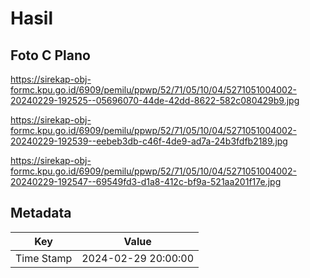 # Hasil

## Foto C Plano

https://sirekap-obj-formc.kpu.go.id/6909/pemilu/ppwp/52/71/05/10/04/5271051004002-20240229-192525--05696070-44de-42dd-8622-582c080429b9.jpg

https://sirekap-obj-formc.kpu.go.id/6909/pemilu/ppwp/52/71/05/10/04/5271051004002-20240229-192539--eebeb3db-c46f-4de9-ad7a-24b3fdfb2189.jpg

https://sirekap-obj-formc.kpu.go.id/6909/pemilu/ppwp/52/71/05/10/04/5271051004002-20240229-192547--69549fd3-d1a8-412c-bf9a-521aa201f17e.jpg


## Metadata

| Key        | Value               |
| ---------- | ------------------- |
| Time Stamp | 2024-02-29 20:00:00 |



